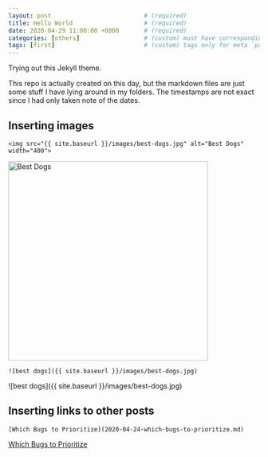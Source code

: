 ```yaml
---
layout: post                          # (required)
title: Hello World                    # (required)
date: 2020-04-29 11:00:00 +0800       # (required)
categories: [others]                  # (custom) must have corresponding file in categories/
tags: [first]                         # (custom) tags only for meta `property="article:tag"`
---
```


Trying out this Jekyll theme.

This repo is actually created on this day, but the markdown files are just some stuff I have lying around in my folders. The timestamps are not exact since I had only taken note of the dates.

## Inserting images

`<img src="{{ site.baseurl }}/images/best-dogs.jpg" alt="Best Dogs" width="400">`

<img src="{{ site.baseurl }}/images/best-dogs.jpg" alt="Best Dogs" width="400">

`![best dogs]({{ site.baseurl }}/images/best-dogs.jpg)`

![best dogs]({{ site.baseurl }}/images/best-dogs.jpg)

## Inserting links to other posts

`[Which Bugs to Prioritize](2020-04-24-which-bugs-to-prioritize.md)`

[Which Bugs to Prioritize](2020-04-24-which-bugs-to-prioritize.md)
